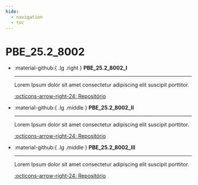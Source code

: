 ```yaml
---
hide:
  - navigation
  - toc
---  
```


# PBE_25.2_8002


<div class="grid cards" markdown>

-   :material-github:{ .lg .right } __PBE_25.2_8002_I__

    ---

    Lorem Ipsum dolor sit amet consectetur adipiscing elit suscipit porttitor.

    [:octicons-arrow-right-24: Repositório](https://github.com/Projetos-de-Extensao/PBE_25.2_8002_I)

-   :material-github:{ .lg .middle } __PBE_25.2_8002_II__

    ---

    Lorem Ipsum dolor sit amet consectetur adipiscing elit suscipit porttitor.

    [:octicons-arrow-right-24: Repositório](https://github.com/Projetos-de-Extensao/PBE_25.2_8002_II)


-   :material-github:{ .lg .middle } __PBE_25.2_8002_III__

    ---

    Lorem Ipsum dolor sit amet consectetur adipiscing elit suscipit porttitor.

    [:octicons-arrow-right-24: Repositório](https://github.com/Projetos-de-Extensao/PBE_25.2_8002_III)

</div>

